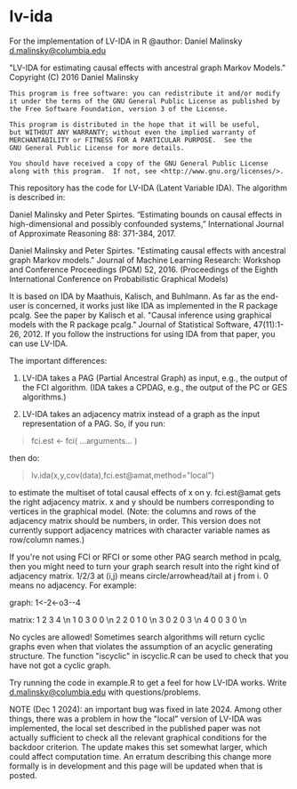 # lv-ida
For the implementation of LV-IDA in R
@author: Daniel Malinsky d.malinsky@columbia.edu

 "LV-IDA for estimating causal effects with ancestral graph Markov Models."
 Copyright (C) 2016  Daniel Malinsky

    This program is free software: you can redistribute it and/or modify
    it under the terms of the GNU General Public License as published by
    the Free Software Foundation, version 3 of the License.

    This program is distributed in the hope that it will be useful,
    but WITHOUT ANY WARRANTY; without even the implied warranty of
    MERCHANTABILITY or FITNESS FOR A PARTICULAR PURPOSE.  See the
    GNU General Public License for more details.

    You should have received a copy of the GNU General Public License
    along with this program.  If not, see <http://www.gnu.org/licenses/>.


This repository has the code for LV-IDA (Latent Variable IDA). The algorithm is described in:

Daniel Malinsky and Peter Spirtes. “Estimating bounds on causal effects in high-dimensional and possibly confounded systems,” 
International Journal of Approximate Reasoning 88: 371-384, 2017.

Daniel Malinsky and Peter Spirtes. "Estimating causal effects with ancestral graph Markov models." 
Journal of Machine Learning Research: Workshop and Conference Proceedings (PGM) 52, 2016. 
(Proceedings of the Eighth International Conference on Probabilistic Graphical Models)

It is based on IDA by Maathuis, Kalisch, and Buhlmann. As far as the end-user is concerned, it works just like IDA as implemented in the R package pcalg. 
See the paper by Kalisch et al. "Causal inference using graphical models with the R package pcalg." Journal of Statistical Software, 47(11):1-26, 2012. 
If you follow the instructions for using IDA from that paper, you can use LV-IDA.

The important differences:

1) LV-IDA takes a PAG (Partial Ancestral Graph) as input, e.g., the output of the FCI algorithm. 
(IDA takes a CPDAG, e.g., the output of the PC or GES algorithms.)

2) LV-IDA takes an adjacency matrix instead of a graph as the input representation of a PAG. So, if you run:
> fci.est <- fci( ...arguments... )

then do:

> lv.ida(x,y,cov(data),fci.est@amat,method="local")

to estimate the multiset of total causal effects of x on y. fci.est@amat gets the right adjacency matrix. 
x and y should be numbers corresponding to vertices in the graphical model. 
(Note: the columns and rows of the adjacency matrix should be numbers, in order. 
This version does not currently support adjacency matrices with character variable names as row/column names.)

If you're not using FCI or RFCI or some other PAG search method in pcalg, then you might need to turn your graph 
search result into the right kind of adjacency matrix. 1/2/3 at (i,j) means circle/arrowhead/tail at j from i. 0 means no adjacency.
For example:

graph: 1<-2<-o3--4

matrix:
  1 2 3 4 \n
1 0 3 0 0 \n
2 2 0 1 0 \n
3 0 2 0 3 \n
4 0 0 3 0 \n

No cycles are allowed! Sometimes search algorithms will return cyclic graphs even when that violates the assumption of an acyclic generating structure. 
The function "iscyclic" in iscyclic.R can be used to check that you have not got a cyclic graph.

Try running the code in example.R to get a feel for how LV-IDA works. Write d.malinsky@columbia.edu with questions/problems.

NOTE (Dec 1 2024): an important bug was fixed in late 2024. Among other things, there was a problem in how the "local" version of LV-IDA was implemented, the local set described in the published paper was not actually sufficient to check all the relevant graphical conditions for the backdoor criterion. The update makes this set somewhat larger, which could affect computation time. An erratum describing this change more formally is in development and this page will be updated when that is posted.
